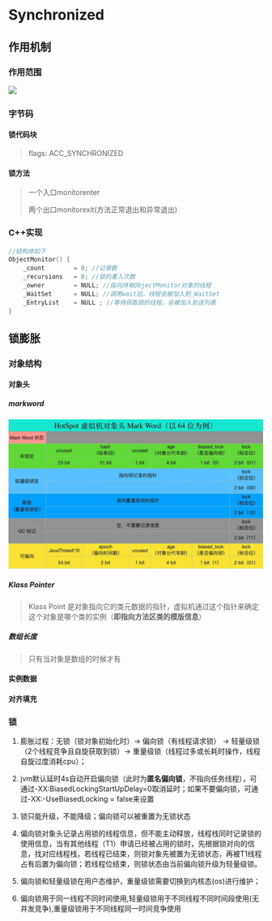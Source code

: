 # Synchronized

## 作用机制

### 作用范围

![]( https://www.javazhiyin.com/wp-content/uploads/2018/07/8f00ae410957db339e15d1211067b55d.png)

### 字节码

#### 锁代码块

> flags: ACC_SYNCHRONIZED

#### 锁方法

> 一个入口monitorenter
>
> 两个出口monitorexit(方法正常退出和异常退出)

### C++实现

```C++
//结构体如下
ObjectMonitor() {
    _count        = 0; //记录数
    _recursions   = 0; //锁的重入次数
    _owner        = NULL; //指向持有ObjectMonitor对象的线程 
    _WaitSet      = NULL; //调用wait后，线程会被加入到_WaitSet
    _EntryList    = NULL ; //等待获取锁的线程，会被加入到该列表
}
```



## 锁膨胀

### 对象结构

#### 对象头

##### markword

![](images/markword.jpg)

##### Klass Pointer

>  Klass Point 是对象指向它的类元数据的指针，虚拟机通过这个指针来确定这个对象是哪个类的实例（**即指向方法区类的模版信息**） 

##### 数组长度

> 只有当对象是数组的时候才有

#### 实例数据

#### 对齐填充

### 锁

1. 膨胀过程：无锁（锁对象初始化时）-> 偏向锁（有线程请求锁） -> 轻量级锁（2个线程竞争且自旋获取到锁）-> 重量级锁（线程过多或长耗时操作，线程自旋过度消耗cpu）；

2. jvm默认延时4s自动开启偏向锁（此时为**匿名偏向锁**，不指向任务线程），可通过-XX:BiasedLockingStartUpDelay=0取消延时；如果不要偏向锁，可通过-XX:-UseBiasedLocking = false来设置

3. 锁只能升级，不能降级；偏向锁可以被重置为无锁状态

4. 偏向锁对象头记录占用锁的线程信息，但不能主动释放，线程栈同时记录锁的使用信息，当有其他线程（T1）申请已经被占用的锁时，先根据锁对向的信息，找对应线程栈，若线程已结束，则锁对象先被置为无锁状态，再被T1线程占有后置为偏向锁；若线程位结束，则锁状态由当前偏向锁升级为轻量级锁。

5. 偏向锁和轻量级锁在用户态维护，重量级锁需要切换到内核态(os)进行维护；
6. 偏向锁用于同一线程不同时间使用,轻量级锁用于不同线程不同时间段使用(无并发竞争),重量级锁用于不同线程同一时间竞争使用

